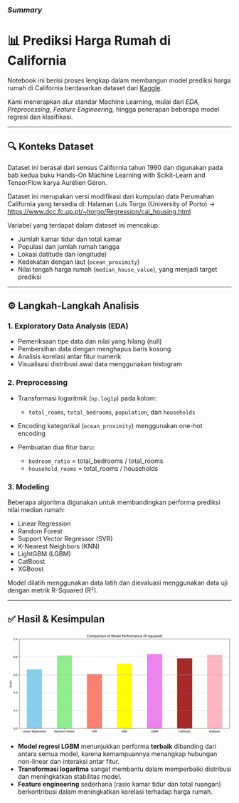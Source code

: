 ### _Summary_
# 📊 Prediksi Harga Rumah di California

Notebook ini berisi proses lengkap dalam membangun model prediksi harga rumah di California 
berdasarkan dataset dari [Kaggle](https://www.kaggle.com/datasets/camnugent/california-housing-prices). 

Kami menerapkan alur standar Machine Learning, mulai dari _EDA, Preprocessing, Feature Engineering,_ hingga penerapan beberapa model regresi dan klasifikasi.

---

## 🔍 Konteks Dataset

Dataset ini berasal dari sensus California tahun 1990 dan digunakan pada bab kedua buku Hands-On Machine Learning with Scikit-Learn and TensorFlow karya Aurélien Géron.

Dataset ini merupakan versi modifikasi dari kumpulan data Perumahan California yang tersedia di:
Halaman Luís Torgo (University of Porto) -> https://www.dcc.fc.up.pt/~ltorgo/Regression/cal_housing.html

Variabel yang terdapat dalam dataset ini mencakup:

* Jumlah kamar tidur dan total kamar
* Populasi dan jumlah rumah tangga
* Lokasi (latitude dan longitude)
* Kedekatan dengan laut (`ocean_proximity`)
* Nilai tengah harga rumah (`median_house_value`), yang menjadi target prediksi

---

## ⚙️ Langkah-Langkah Analisis

### 1. **Exploratory Data Analysis (EDA)**

* Pemeriksaan tipe data dan nilai yang hilang (null)
* Pembersihan data dengan menghapus baris kosong
* Analisis korelasi antar fitur numerik
* Visualisasi distribusi awal data menggunakan histogram

### 2. **Preprocessing**

* Transformasi logaritmik (`np.log1p`) pada kolom:

  * `total_rooms`, `total_bedrooms`, `population`, dan `households`
* Encoding kategorikal (`ocean_proximity`) menggunakan one-hot encoding
* Pembuatan dua fitur baru:

  * `bedroom_ratio` = total\_bedrooms / total\_rooms
  * `household_rooms` = total\_rooms / households

### 3. **Modeling**

Beberapa algoritma digunakan untuk membandingkan performa prediksi nilai median rumah:

* Linear Regression
* Random Forest
* Support Vector Regressor (SVR)
* K-Nearest Neighbors (KNN)
* LightGBM (LGBM)
* CatBoost
* XGBoost

Model dilatih menggunakan data latih dan dievaluasi menggunakan data uji dengan metrik R-Squared (R²).

---

## ✅ Hasil & Kesimpulan

![alt text](images/evaluation.png)

* **Model regresi LGBM** menunjukkan performa **terbaik** dibanding dari antara semua model, karena kemampuannya menangkap hubungan non-linear dan interaksi antar fitur.
* **Transformasi logaritma** sangat membantu dalam memperbaiki distribusi dan meningkatkan stabilitas model.
* **Feature engineering** sederhana (rasio kamar tidur dan total ruangan) berkontribusi dalam meningkatkan korelasi terhadap harga rumah.

